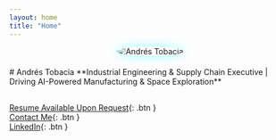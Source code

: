 ```yaml
---
layout: home
title: "Home"
---
```


<div style="display:flex;align-items:center;gap:20px;flex-wrap:wrap;justify-content:center; margin-bottom:30px;">
  <img src="{{ site.baseurl }}/Andres%20Tobacia%20Professional%20Headshot.jpg" alt="Andrés Tobacia" style="max-width:220px;border-radius:50%;box-shadow:0 0 18px rgba(0,255,255,0.4);">
  <div>
    # Andrés Tobacia  
    **Industrial Engineering & Supply Chain Executive | Driving AI-Powered Manufacturing & Space Exploration**
  </div>
</div>

[Resume Available Upon Request](contact.html){: .btn }  
[Contact Me](contact.html){: .btn }  
[LinkedIn](https://www.linkedin.com/in/jatobacia/){: .btn }

